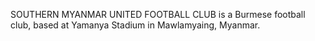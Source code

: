 SOUTHERN MYANMAR UNITED FOOTBALL CLUB is a Burmese football club, based at Yamanya Stadium in Mawlamyaing, Myanmar.
